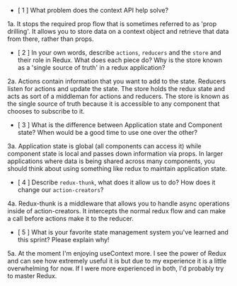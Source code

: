- [ 1 ] What problem does the context API help solve?

1a. It stops the required prop flow that is sometimes referred to as 'prop drilling'.  It allows you to store data on a context object and retrieve that data from there, rather than props.  

- [ 2 ] In your own words, describe `actions`, `reducers` and the `store` and their role in Redux. What does each piece do? Why is the store known as a 'single source of truth' in a redux application?

2a.  Actions contain information that you want to add to the state.  Reducers listen for actions and update the state.  The store holds the redux state and acts as sort of a middleman for actions and reducers.  The store is known as the single source of truth because it is accessible to any component that chooses to subscribe to it.  

- [ 3 ] What is the difference between Application state and Component state? When would be a good time to use one over the other?

3a.  Application state is global (all components can access it) while component state is local and passes down information via props.  In larger applications where data is being shared across many components, you should think about using something like redux to maintain application state.   

- [ 4 ] Describe `redux-thunk`, what does it allow us to do? How does it change our `action-creators`?

4a.  Redux-thunk is a middleware that allows you to handle async operations inside of action-creators.  It intercepts the normal redux flow and can make a call before actions make it to the reducer.

- [ 5 ] What is your favorite state management system you've learned and this sprint? Please explain why!

5a.  At the moment I'm enjoying useContext more.  I see the power of Redux and can see how extremely useful it is but due to my experience it is a little overwhelming for now.  If I were more experienced in both, I'd probably try to master Redux.